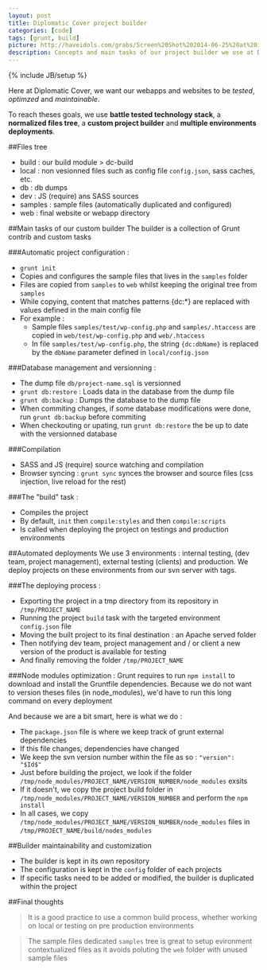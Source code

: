 ```yaml
---
layout: post
title: Diplomatic Cover project builder
categories: [code]
tags: [grunt, build]
picture: http://haveidols.com/grabs/Screen%20Shot%202014-06-25%20at%2011.28.32.png
description: Concepts and main tasks of our project builder we use at Diplomatic Cover
---
```

{% include JB/setup %}

Here at Diplomatic Cover, we want our webapps and websites to be _tested_, _optimzed_ and _maintainable_.

To reach theses goals, we use __battle tested technology stack__, a __normalized files tree__, a __custom project builder__ and __multiple environments deployments__.

##Files tree
- build : our build module > dc-build
- local : non vesionned files such as config file ```config.json```, sass caches, etc.
- db : db dumps
- dev : JS (require) ans SASS sources
- samples : sample files (automatically duplicated and configured)
- web : final website or webapp directory

##Main tasks of our custom builder
The builder is a collection of Grunt contrib and custom tasks

###Automatic project configuration : 
- ```grunt init```
- Copies and configures the sample files that lives in the ```samples``` folder
- Files are copied from ```samples``` to ```web``` whilst keeping the original tree from ```samples```
- While copying, content that matches patterns {dc:*} are replaced with values defined in the main config file
- For example : 
    - Sample files ```samples/test/wp-config.php``` and ```samples/.htaccess``` are copied in ```web/test/wp-config.php``` and ```web/.htaccess```
    - In file ```samples/test/wp-config.php```, the string ```{dc:dbName}``` is replaced by the ```dbName``` parameter defined in ```local/config.json```

###Database management and versionning : 
- The dump file ```db/project-name.sql``` is versionned
- ```grunt db:restore``` : Loads data in the database from the dump file
- ```grunt db:backup``` : Dumps the database to the dump file
- When commiting changes, if some database modifications were done, run ```grunt db:backup``` before commiting
- When checkouting or upating, run ```grunt db:restore``` the be up to date with the versionned database

###Compilation
- SASS and JS (require) source watching and compilation
- Browser syncing : ```grunt sync``` synces the browser and source files (css injection, live reload for the rest)

###The "build" task :
- Compiles the project 
- By default, ```init``` then ```compile:styles``` and then ```compile:scripts```
- Is called when deploying the project on testings and production environments

##Automated deployments
We use 3 environments : internal testing, (dev team, project management), external testing (clients) and production.
We deploy projects on these environments from our svn server with tags.

###The deploying process : 
- Exporting the project in a tmp directory from its repository in ```/tmp/PROJECT_NAME```
- Running the project ```build``` task with the targeted environment ```config.json``` file
- Moving the built project to its final destination : an Apache served folder
- Then notifying dev team, project management and / or client a new version of the product is available for testing
- And finally removing the folder ```/tmp/PROJECT_NAME```

###Node modules optimization : 
Grunt requires to run ```npm install``` to download and install the Gruntfile dependencies.
Because we do not want to version theses files (in node_modules), we'd have to run this long command on every deployment

And because we are a bit smart, here is what we do : 

- The ```package.json``` file is where we keep track of grunt external dependencies
- If this file changes, dependencies have changed
- We keep the svn version number within the file as so : ```"version": "$Id$"```
- Just before building the project, we look if the folder ```/tmp/node_modules/PROJECT_NAME/VERSION_NUMBER/node_modules``` exsits
- If it doesn't, we copy the project build folder in ```/tmp/node_modules/PROJECT_NAME/VERSION_NUMBER``` and perform the ```npm install```
- In all cases, we copy ```/tmp/node_modules/PROJECT_NAME/VERSION_NUMBER/node_modules``` files in ```/tmp/PROJECT_NAME/build/nodes_modules```

        

##Builder maintainability and customization
- The builder is kept in its own repository
- The configuration is kept in the ```config``` folder of each projects
- If specific tasks need to be added or modified, the builder is duplicated within the project

##Final thoughts
> It is a good practice to use a common build process, whether working on local or testing on pre production environments

<!-- tsk -->

> The sample files dedicated ```samples``` tree is great to setup evironment contextualized files as it avoids poluting the ```web``` folder with unused sample files